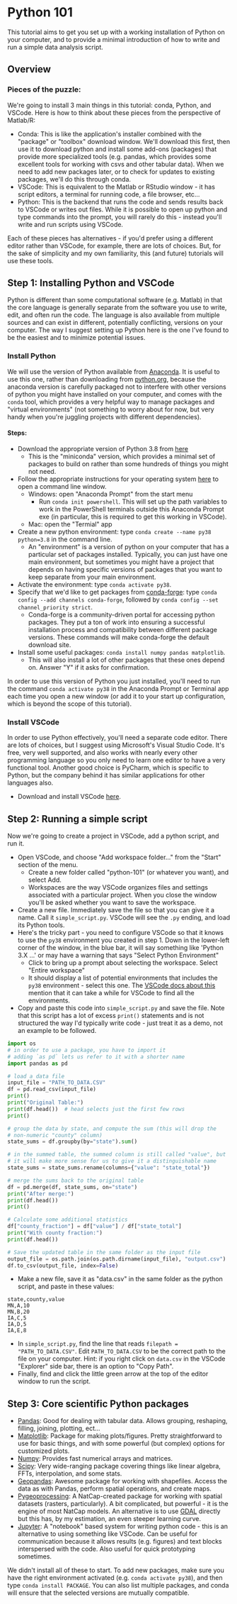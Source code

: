 # Python 101

This tutorial aims to get you set up with a working installation of Python on your computer, and to provide a minimal introduction of how to write and run a simple data analysis script.

## Overview

### Pieces of the puzzle:
We're going to install 3 main things in this tutorial: conda, Python, and VSCode. Here is how to think about these pieces from the perspective of Matlab/R:
* Conda: This is like the application's installer combined with the "package" or "toolbox" download window. We'll download this first, then use it to download python and install some add-ons (packages) that provide more specialized tools (e.g. pandas, which provides some excellent tools for working with csvs and other tabular data). When we need to add new packages later, or to check for updates to existing packages, we'll do this through conda. 
* VSCode: This is equivalent to the Matlab or RStudio window - it has script editors, a terminal for running code, a file browser, etc... 
* Python: This is the backend that runs the code and sends results back to VSCode or writes out files. While it is possible to open up python and type commands into the prompt, you will rarely do this - instead you'll write and run scripts using VSCode.

Each of these pieces has alternatives - if you'd prefer using a different editor rather than VSCode, for example, there are lots of choices. But, for the sake of simplicity and my own familiarity, this (and future) tutorials will use these tools. 


## Step 1: Installing Python and VSCode

Python is different than some computational software (e.g. Matlab) in that the core language is generally separate from the software you use to write, edit, and often run the code. The language is also available from multiple sources and can exist in different, potentially conflicting, versions on your computer. The way I suggest setting up Python here is the one I've found to be the easiest and to minimize potential issues.

### Install Python
We will use the version of Python available from [Anaconda](https://www.anaconda.com/). It is useful to use this one, rather than downloading from [python.org](https://www.python.org), because the anaconda version is carefully packaged not to interfere with other versions of python you might have installed on your computer, and comes with the `conda` tool, which provides a very helpful way to manage packages and "virtual environments" (not something to worry about for now, but very handy when you're juggling projects with different dependencies).

#### Steps:

* Download the appropriate version of Python 3.8 from [here](https://docs.conda.io/en/latest/miniconda.html)
    - This is the "miniconda" version, which provides a minimal set of packages to build on rather than some hundreds of things you might not need. 
* Follow the appropriate instructions for your operating system [here](https://docs.conda.io/projects/conda/en/latest/user-guide/getting-started.html#starting-conda) to open a command line window.
    - Windows: open "Anaconda Prompt" from the start menu
        + Run `conda init powershell`. This will set up the path variables to work in the PowerShell terminals outside this Anaconda Prompt exe (in particular, this is required to get this working in VSCode).
    - Mac: open the "Termial" app
* Create a new python environment: type `conda create --name py38 python=3.8` in the command line. 
    - An "environment" is a version of python on your computer that has a particular set of packages installed. Typically, you can just have one main environment, but sometimes you might have a project that depends on having specific versions of packages that you want to keep separate from your main environment.
* Activate the environment: type `conda activate py38`.
* Specify that we'd like to get packages from [conda-forge](https://conda-forge.org/): type `conda config --add channels conda-forge`, followed by `conda config --set channel_priority strict`. 
    - Conda-forge is a community-driven portal for accessing python packages. They put a ton of work into ensuring a successful installation process and compatibility between different package versions. These commands will make conda-forge the default download site. 
* Install some useful packages: `conda install numpy pandas matplotlib`.
    - This will also install a lot of other packages that these ones depend on. Answer "Y" if it asks for confirmation.

In order to use this version of Python you just installed, you'll need to run the command `conda activate py38` in the Anaconda Prompt or Terminal app each time you open a new window (or add it to your start up configuration, which is beyond the scope of this tutorial).

### Install VSCode
In order to use Python effectively, you'll need a separate code editor. There are lots of choices, but I suggest using Microsoft's Visual Studio Code. It's free, very well supported, and also works with nearly every other programming language so you only need to learn one editor to have a very functional tool. Another good choice is PyCharm, which is specific to Python, but the company behind it has similar applications for other languages also.

* Download and install VSCode [here](https://code.visualstudio.com/).


## Step 2: Running a simple script 
Now we're going to create a project in VSCode, add a python script, and run it.

* Open VSCode, and choose "Add workspace folder..." from the "Start" section of the menu.
    - Create a new folder called "python-101" (or whatever you want), and select Add. 
    - Workspaces are the way VSCode organizes files and settings associated with a particular project. When you close the window you'll be asked whether you want to save the workspace.
* Create a new file. Immediately save the file so that you can give it a name. Call it `simple_script.py`. VSCode will see the `.py` ending, and load its Python tools. 
* Here's the tricky part - you need to configure VSCode so that it knows to use the `py38` environment you created in step 1. Down in the lower-left corner of the window, in the blue bar, it will say something like 'Python 3.X ...' or may have a warning that says "Select Python Environment"
    - Click to bring up a prompt about selecting the workspace. Select "Entire workspace"
    - It should display a list of potential environments that includes the `py38` environment - select this one. The [VSCode docs about this](https://code.visualstudio.com/docs/python/environments#_select-and-activate-an-environment) mention that it can take a while for VSCode to find all the environments.
* Copy and paste this code into `simple_script.py` and save the file. Note that this script has a lot of excess `print()` statements and is not structured the way I'd typically write code - just treat it as a demo, not an example to be followed.

```python
import os
# in order to use a package, you have to import it
# adding `as pd` lets us refer to it with a shorter name
import pandas as pd

# load a data file
input_file = "PATH_TO_DATA.CSV"
df = pd.read_csv(input_file)
print()
print("Original Table:")
print(df.head())  # head selects just the first few rows
print()

# group the data by state, and compute the sum (this will drop the 
# non-numeric "county" column)
state_sums = df.groupby(by="state").sum()

# in the summed table, the summed column is still called "value", but
# it will make more sense for us to give it a distinguishable name
state_sums = state_sums.rename(columns={"value": "state_total"})

# merge the sums back to the original table
df = pd.merge(df, state_sums, on="state")
print("After merge:")
print(df.head())
print()

# Calculate some additional statistics
df["county_fraction"] = df["value"] / df["state_total"]
print("With county fraction:")
print(df.head())

# Save the updated table in the same folder as the input file
output_file = os.path.join(os.path.dirname(input_file), "output.csv")
df.to_csv(output_file, index=False)
```

* Make a new file, save it as "data.csv" in the same folder as the python script, and paste in these values:

```csv
state,county,value
MN,A,10
MN,B,20
IA,C,5
IA,D,5
IA,E,8
```

* In `simple_script.py`, find the line that reads `filepath = "PATH_TO_DATA.CSV"`. Edit `PATH_TO_DATA.CSV` to be the correct path to the file on your computer. Hint: if you right click on `data.csv` in the VSCode "Explorer" side bar, there is an option to "Copy Path". 
* Finally, find and click the little green arrow at the top of the editor window to run the script.


## Step 3: Core scientific Python packages

* [Pandas](https://pandas.pydata.org/): Good for dealing with tabular data. Allows grouping, reshaping, filling, joining, plotting, ect...
* [Matplotlib](https://matplotlib.org/): Package for making plots/figures. Pretty straightforward to use for basic things, and with some powerful (but complex) options for customized plots.
* [Numpy](https://numpy.org/): Provides fast numerical arrays and matrices.
* [Scipy](https://scipy.org/): Very wide-ranging package covering things like linear algebra, FFTs, interpolation, and some stats. 
* [Geopandas](https://geopandas.org/): Awesome package for working with shapefiles. Access the data as with Pandas, perform spatial operations, and create maps. 
* [Pygeoprocessing](https://github.com/natcap/pygeoprocessing): A NatCap-created package for working with spatial datasets (rasters, particularly). A bit complicated, but powerful - it is the engine of most NatCap models. An alternative is to use [GDAL](https://pypi.org/project/GDAL/) directly but this has, by my estimation, an even steeper learning curve. 
* [Jupyter](https://jupyter.org/): A "notebook" based system for writing python code - this is an alternative to using something like VSCode. Can be useful for communication because it allows results (e.g. figures) and text blocks interspersed with the code. Also useful for quick prototyping sometimes.

We didn't install all of these to start. To add new packages, make sure you have the right environment activated (e.g. `conda activate py38`), and then type `conda install PACKAGE`. You can also list multiple packages, and conda will ensure that the selected versions are mutually compatible. 